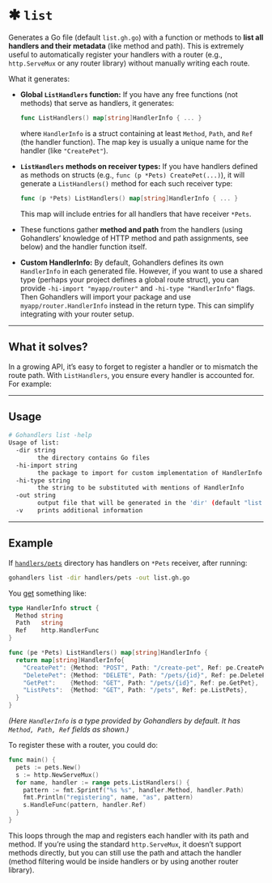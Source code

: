 # ✱ `list`

Generates a Go file (default `list.gh.go`) with a function or methods to **list all handlers and their metadata** (like method and path). This is extremely useful to automatically register your handlers with a router (e.g., `http.ServeMux` or any router library) without manually writing each route.

What it generates:

-   **Global `ListHandlers` function:** If you have any free functions (not methods) that serve as handlers, it generates:

    ```go
    func ListHandlers() map[string]HandlerInfo { ... }
    ```

    where `HandlerInfo` is a struct containing at least `Method`, `Path`, and `Ref` (the handler function). The map key is usually a unique name for the handler (like `"CreatePet"`).

-   **`ListHandlers` methods on receiver types:** If you have handlers defined as methods on structs (e.g., `func (p *Pets) CreatePet(...)`), it will generate a `ListHandlers()` method for each such receiver type:

    ```go
    func (p *Pets) ListHandlers() map[string]HandlerInfo { ... }
    ```

    This map will include entries for all handlers that have receiver `*Pets`.

-   These functions gather **method and path** from the handlers (using Gohandlers’ knowledge of HTTP method and path assignments, see below) and the handler function itself.

-   **Custom HandlerInfo:** By default, Gohandlers defines its own `HandlerInfo` in each generated file. However, if you want to use a shared type (perhaps your project defines a global route struct), you can provide `-hi-import "myapp/router"` and `-hi-type "HandlerInfo"` flags. Then Gohandlers will import your package and use `myapp/router.HandlerInfo` instead in the return type. This can simplify integrating with your router setup.

---

## What it solves?

In a growing API, it’s easy to forget to register a handler or to mismatch the route path. With `ListHandlers`, you ensure every handler is accounted for. For example:

---

## Usage

```sh
# Gohandlers list -help
Usage of list:
  -dir string
        the directory contains Go files
  -hi-import string
        the package to import for custom implementation of HandlerInfo
  -hi-type string
        the string to be substituted with mentions of HandlerInfo
  -out string
        output file that will be generated in the 'dir' (default "list.gh.go")
  -v    prints additional information
```

---

## Example

If [`handlers/pets`](https://github.com/ufukty/gohandlers-petstore/tree/main/handlers/pets) directory has handlers on `*Pets` receiver, after running:

```bash
gohandlers list -dir handlers/pets -out list.gh.go
```

You [get](https://github.com/ufukty/gohandlers-petstore/blob/main/handlers/pets/list.gh.go) something like:

```go
type HandlerInfo struct {
  Method string
  Path   string
  Ref    http.HandlerFunc
}

func (pe *Pets) ListHandlers() map[string]HandlerInfo {
  return map[string]HandlerInfo{
    "CreatePet": {Method: "POST", Path: "/create-pet", Ref: pe.CreatePet},
    "DeletePet": {Method: "DELETE", Path: "/pets/{id}", Ref: pe.DeletePet},
    "GetPet":    {Method: "GET", Path: "/pets/{id}", Ref: pe.GetPet},
    "ListPets":  {Method: "GET", Path: "/pets", Ref: pe.ListPets},
  }
}
```

_(Here `HandlerInfo` is a type provided by Gohandlers by default. It has `Method, Path, Ref` fields as shown.)_

To register these with a router, you could do:

```go
func main() {
  pets := pets.New()
  s := http.NewServeMux()
  for name, handler := range pets.ListHandlers() {
    pattern := fmt.Sprintf("%s %s", handler.Method, handler.Path)
    fmt.Println("registering", name, "as", pattern)
    s.HandleFunc(pattern, handler.Ref)
  }
}
```

This loops through the map and registers each handler with its path and method. If you’re using the standard `http.ServeMux`, it doesn’t support methods directly, but you can still use the path and attach the handler (method filtering would be inside handlers or by using another router library).
